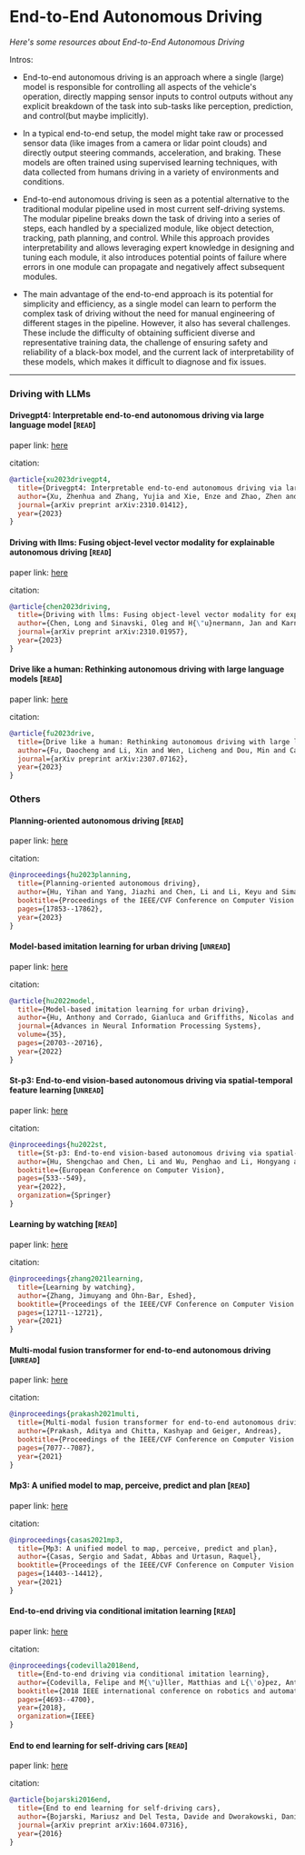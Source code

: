 # End-to-End Autonomous Driving
*Here's some resources about End-to-End Autonomous Driving*


Intros:

* End-to-end autonomous driving is an approach where a single (large) model is responsible for controlling all aspects of the vehicle's operation, directly mapping sensor inputs to control outputs without any explicit breakdown of the task into sub-tasks like perception, prediction, and control(but maybe implicitly).

* In a typical end-to-end setup, the model might take raw or processed sensor data (like images from a camera or lidar point clouds) and directly output steering commands, acceleration, and braking. These models are often trained using supervised learning techniques, with data collected from humans driving in a variety of environments and conditions.

* End-to-end autonomous driving is seen as a potential alternative to the traditional modular pipeline used in most current self-driving systems. The modular pipeline breaks down the task of driving into a series of steps, each handled by a specialized module, like object detection, tracking, path planning, and control. While this approach provides interpretability and allows leveraging expert knowledge in designing and tuning each module, it also introduces potential points of failure where errors in one module can propagate and negatively affect subsequent modules.

* The main advantage of the end-to-end approach is its potential for simplicity and efficiency, as a single model can learn to perform the complex task of driving without the need for manual engineering of different stages in the pipeline. However, it also has several challenges. These include the difficulty of obtaining sufficient diverse and representative training data, the challenge of ensuring safety and reliability of a black-box model, and the current lack of interpretability of these models, which makes it difficult to diagnose and fix issues.

---

### Driving with LLMs


#### Drivegpt4: Interpretable end-to-end autonomous driving via large language model [`READ`]

paper link: [here](https://arxiv.org/pdf/2310.01412)

citation: 
```bibtex
@article{xu2023drivegpt4,
  title={Drivegpt4: Interpretable end-to-end autonomous driving via large language model},
  author={Xu, Zhenhua and Zhang, Yujia and Xie, Enze and Zhao, Zhen and Guo, Yong and Wong, Kenneth KY and Li, Zhenguo and Zhao, Hengshuang},
  journal={arXiv preprint arXiv:2310.01412},
  year={2023}
}
```


#### Driving with llms: Fusing object-level vector modality for explainable autonomous driving [`READ`]

paper link: [here](https://arxiv.org/pdf/2310.01957)

citation: 
```bibtex
@article{chen2023driving,
  title={Driving with llms: Fusing object-level vector modality for explainable autonomous driving},
  author={Chen, Long and Sinavski, Oleg and H{\"u}nermann, Jan and Karnsund, Alice and Willmott, Andrew James and Birch, Danny and Maund, Daniel and Shotton, Jamie},
  journal={arXiv preprint arXiv:2310.01957},
  year={2023}
}
```
    

#### Drive like a human: Rethinking autonomous driving with large language models [`READ`]

paper link: [here](https://arxiv.org/pdf/2307.07162)

citation: 
```bibtex
@article{fu2023drive,
  title={Drive like a human: Rethinking autonomous driving with large language models},
  author={Fu, Daocheng and Li, Xin and Wen, Licheng and Dou, Min and Cai, Pinlong and Shi, Botian and Qiao, Yu},
  journal={arXiv preprint arXiv:2307.07162},
  year={2023}
}
```
    


### Others


#### Planning-oriented autonomous driving [`READ`]

paper link: [here](https://openaccess.thecvf.com/content/CVPR2023/papers/Hu_Planning-Oriented_Autonomous_Driving_CVPR_2023_paper.pdf)

citation: 
```bibtex
@inproceedings{hu2023planning,
  title={Planning-oriented autonomous driving},
  author={Hu, Yihan and Yang, Jiazhi and Chen, Li and Li, Keyu and Sima, Chonghao and Zhu, Xizhou and Chai, Siqi and Du, Senyao and Lin, Tianwei and Wang, Wenhai and others},
  booktitle={Proceedings of the IEEE/CVF Conference on Computer Vision and Pattern Recognition},
  pages={17853--17862},
  year={2023}
}
```
    

#### Model-based imitation learning for urban driving [`UNREAD`]

paper link: [here](https://proceedings.neurips.cc/paper_files/paper/2022/file/827cb489449ea216e4a257c47e407d18-Paper-Conference.pdf)

citation: 
```bibtex
@article{hu2022model,
  title={Model-based imitation learning for urban driving},
  author={Hu, Anthony and Corrado, Gianluca and Griffiths, Nicolas and Murez, Zachary and Gurau, Corina and Yeo, Hudson and Kendall, Alex and Cipolla, Roberto and Shotton, Jamie},
  journal={Advances in Neural Information Processing Systems},
  volume={35},
  pages={20703--20716},
  year={2022}
}
```

#### St-p3: End-to-end vision-based autonomous driving via spatial-temporal feature learning [`UNREAD`]

paper link: [here](https://arxiv.org/pdf/2207.07601)

citation: 
```bibtex
@inproceedings{hu2022st,
  title={St-p3: End-to-end vision-based autonomous driving via spatial-temporal feature learning},
  author={Hu, Shengchao and Chen, Li and Wu, Penghao and Li, Hongyang and Yan, Junchi and Tao, Dacheng},
  booktitle={European Conference on Computer Vision},
  pages={533--549},
  year={2022},
  organization={Springer}
}
```
    
    
#### Learning by watching [`READ`]

paper link: [here](https://openaccess.thecvf.com/content/CVPR2021/papers/Zhang_Learning_by_Watching_CVPR_2021_paper.pdf)

citation: 
```bibtex
@inproceedings{zhang2021learning,
  title={Learning by watching},
  author={Zhang, Jimuyang and Ohn-Bar, Eshed},
  booktitle={Proceedings of the IEEE/CVF Conference on Computer Vision and Pattern Recognition},
  pages={12711--12721},
  year={2021}
}
```

#### Multi-modal fusion transformer for end-to-end autonomous driving [`UNREAD`]

paper link: [here](http://openaccess.thecvf.com/content/CVPR2021/papers/Prakash_Multi-Modal_Fusion_Transformer_for_End-to-End_Autonomous_Driving_CVPR_2021_paper.pdf)

citation: 
```bibtex
@inproceedings{prakash2021multi,
  title={Multi-modal fusion transformer for end-to-end autonomous driving},
  author={Prakash, Aditya and Chitta, Kashyap and Geiger, Andreas},
  booktitle={Proceedings of the IEEE/CVF Conference on Computer Vision and Pattern Recognition},
  pages={7077--7087},
  year={2021}
}
```
    
#### Mp3: A unified model to map, perceive, predict and plan [`READ`]

paper link: [here](https://openaccess.thecvf.com/content/CVPR2021/papers/Casas_MP3_A_Unified_Model_To_Map_Perceive_Predict_and_Plan_CVPR_2021_paper.pdf)

citation: 
```bibtex
@inproceedings{casas2021mp3,
  title={Mp3: A unified model to map, perceive, predict and plan},
  author={Casas, Sergio and Sadat, Abbas and Urtasun, Raquel},
  booktitle={Proceedings of the IEEE/CVF Conference on Computer Vision and Pattern Recognition},
  pages={14403--14412},
  year={2021}
}
```
    

#### End-to-end driving via conditional imitation learning [`READ`]

paper link: [here](https://arxiv.org/pdf/1710.02410)

citation: 
```bibtex
@inproceedings{codevilla2018end,
  title={End-to-end driving via conditional imitation learning},
  author={Codevilla, Felipe and M{\"u}ller, Matthias and L{\'o}pez, Antonio and Koltun, Vladlen and Dosovitskiy, Alexey},
  booktitle={2018 IEEE international conference on robotics and automation (ICRA)},
  pages={4693--4700},
  year={2018},
  organization={IEEE}
}
```
    

#### End to end learning for self-driving cars [`READ`]

paper link: [here](https://arxiv.org/pdf/1604.07316.pdf%5D)

citation: 
```bibtex
@article{bojarski2016end,
  title={End to end learning for self-driving cars},
  author={Bojarski, Mariusz and Del Testa, Davide and Dworakowski, Daniel and Firner, Bernhard and Flepp, Beat and Goyal, Prasoon and Jackel, Lawrence D and Monfort, Mathew and Muller, Urs and Zhang, Jiakai and others},
  journal={arXiv preprint arXiv:1604.07316},
  year={2016}
}
```
